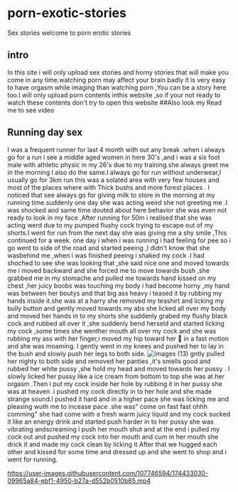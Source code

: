 # porn-exotic-stories
Sex stories
 welcome to porn erotic stories
## intro
In this site i will only upload sex stories and horny stories that will make you come in any time.watching porn may affect your brain badly it is very easy to have orgasm while imaging than watching porn ,You can be a story here too.I will only upload porn contents inthis website ,so if your not ready to watch these contents don't try to open this website
##Also look my Read me to see video
## Running day sex
I was a frequent runner for last 4 month with out any break .when i always go for a run i see a middle aged women in here 30's ,and i was a six foot male with athletic physic in my 26's due to my training.she always greet me in the morning I also do the same.I always go for run without underwear,I usually go for 3km run this was a solated area with very few houses and most of the places where with Thick bushs and more forest places . I noticed that see always go for giving milk to store in the morning at my running time.suddenly one day she was acting weird she not greeting me .I was shocked and same time douted about here behavior she was even not ready to look in my face ,After running for 50m i realised that she was acting werd due to my pumped flushy cock trying to escape out of my shorts.I went for run from the next day she was giving me a shy smile ,This continued for a week. one day i when i was running i had feeling for pee so i go went to side of the road and started peeing ,I didn't know that she wasbehind me ,when i was finished peeing i shaked my cock .I had shoched to see she was looking that ,she said nice one and moved towards me i moved backward and she forced me to move towards bush ,she grabbed me in my stomache and pulled me towards hand kissed on my chest ,her juicy boobs was touching my body i had become horny ,my hand was between her boutys and that big ass heavy i teased it by rubbing my hands inside it.she was at a harry she removed my teashirt and licking my bully button and gently moved towards my abs she licked all over my body and moved her hands in to my shorts she suddenly grabed my flushy black cock and rubbed all over it ,she suddenly bend herseld and started licking my cock ,some times she wenther mouth all over my cock and she was rubbing my ass with her finger,i moved my hip toward her 👄 in a fast motion and she was moaming.
I gently went in my knees and pushed her to lay in the bush and slowly push her legs to both side.
![images (13)](https://user-images.githubusercontent.com/107746594/174432206-ac40feb0-3c85-47a1-98ff-f4fef8de0cac.jpeg)
gntly pulled her nighty to both side and removed her panties ,it's smells good and rubbed her white pussy ,she hold my head and moved towards her pussy . I slowly licked her pussy like a ice cream  from bottom to top  she was at her orgasm .Then i put my cock inside her hole by rubbing it in her pussy she was at heaven .i pushed my cock directly in to her hole and she made strange sound.I pushed it hard and in a higher pace  she was licking me and pleasing wuth me to incease pace .she was" come on fast fast ohhh comming" she had come with a fresh warm juicy liquid and my cock sucked it like an energy drink and started push harder  in to her pussy she was vibrating andscreaming i push her mouth shut and at the end i  pulled my cock out and pushed my cock into her mouth and cum in her mouth she drick it and made my cock clean by licking it.After that we hugged each other and kissed for some time and dressed up and she went to shop and i went for running.

https://user-images.githubusercontent.com/107746594/174433030-09965a84-ebf1-4950-b27a-d552b0510b65.mp4

